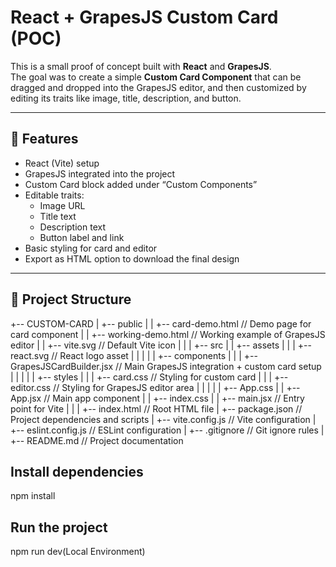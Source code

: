 # React + GrapesJS Custom Card (POC)

This is a small proof of concept built with **React** and **GrapesJS**.  
The goal was to create a simple **Custom Card Component** that can be dragged and dropped into the GrapesJS editor, and then customized by editing its traits like image, title, description, and button.

---

## 🔧 Features

- React (Vite) setup
- GrapesJS integrated into the project
- Custom Card block added under “Custom Components”
- Editable traits:
  - Image URL
  - Title text
  - Description text
  - Button label and link
- Basic styling for card and editor
- Export as HTML option to download the final design

---

## 📁 Project Structure
+-- CUSTOM-CARD
|   +-- public
|   |   +-- card-demo.html              // Demo page for card component
|   |   +-- working-demo.html           // Working example of GrapesJS editor
|   |   +-- vite.svg                    // Default Vite icon
|   |
|   +-- src
|   |   +-- assets
|   |   |   +-- react.svg               // React logo asset
|   |   |
|   |   +-- components
|   |   |   +-- GrapesJSCardBuilder.jsx // Main GrapesJS integration + custom card setup
|   |   |
|   |   +-- styles
|   |   |   +-- card.css                // Styling for custom card
|   |   |   +-- editor.css              // Styling for GrapesJS editor area
|   |   |
|   |   +-- App.css
|   |   +-- App.jsx                     // Main app component
|   |   +-- index.css
|   |   +-- main.jsx                    // Entry point for Vite
|   |
|   +-- index.html                      // Root HTML file
|   +-- package.json                    // Project dependencies and scripts
|   +-- vite.config.js                  // Vite configuration
|   +-- eslint.config.js                // ESLint configuration
|   +-- .gitignore                      // Git ignore rules
|   +-- README.md                       // Project documentation



## Install dependencies
npm install

## Run the project
npm run dev(Local Environment)

